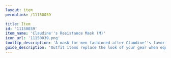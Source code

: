 ```yaml
---
layout: item
permalink: /11150039

title: Item
id: '11150039'
item_name: 'Claudine''s Resistance Mask (M)'
icon_url: '11150039.png'
tooltip_description: 'A mask for men fashioned after Claudine''s favorite mask.'
guide_description: 'Outfit items replace the look of your gear when equipped.'
---
```

